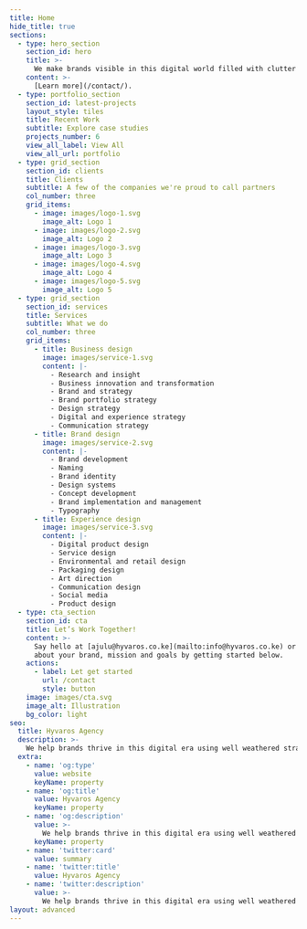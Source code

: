 ```yaml
---
title: Home
hide_title: true
sections:
  - type: hero_section
    section_id: hero
    title: >-
      We make brands visible in this digital world filled with clutter using strategies born from years of ample research and experience with proven success!
    content: >-
      [Learn more](/contact/).
  - type: portfolio_section
    section_id: latest-projects
    layout_style: tiles
    title: Recent Work
    subtitle: Explore case studies
    projects_number: 6
    view_all_label: View All
    view_all_url: portfolio
  - type: grid_section
    section_id: clients
    title: Clients
    subtitle: A few of the companies we're proud to call partners
    col_number: three
    grid_items:
      - image: images/logo-1.svg
        image_alt: Logo 1
      - image: images/logo-2.svg
        image_alt: Logo 2
      - image: images/logo-3.svg
        image_alt: Logo 3
      - image: images/logo-4.svg
        image_alt: Logo 4
      - image: images/logo-5.svg
        image_alt: Logo 5
  - type: grid_section
    section_id: services
    title: Services
    subtitle: What we do
    col_number: three
    grid_items:
      - title: Business design
        image: images/service-1.svg
        content: |-
          - Research and insight
          - Business innovation and transformation
          - Brand and strategy
          - Brand portfolio strategy
          - Design strategy
          - Digital and experience strategy
          - Communication strategy
      - title: Brand design
        image: images/service-2.svg
        content: |-
          - Brand development
          - Naming
          - Brand identity
          - Design systems
          - Concept development
          - Brand implementation and management
          - Typography
      - title: Experience design
        image: images/service-3.svg
        content: |-
          - Digital product design
          - Service design
          - Environmental and retail design
          - Packaging design
          - Art direction
          - Communication design
          - Social media
          - Product design
  - type: cta_section
    section_id: cta
    title: Let’s Work Together!
    content: >-
      Say hello at [ajulu@hyvaros.co.ke](mailto:info@hyvaros.co.ke) or tell us more
      about your brand, mission and goals by getting started below.
    actions:
      - label: Let get started
        url: /contact
        style: button
    image: images/cta.svg
    image_alt: Illustration
    bg_color: light
seo:
  title: Hyvaros Agency
  description: >-
    We help brands thrive in this digital era using well weathered strategies.
  extra:
    - name: 'og:type'
      value: website
      keyName: property
    - name: 'og:title'
      value: Hyvaros Agency
      keyName: property
    - name: 'og:description'
      value: >-
        We help brands thrive in this digital era using well weathered strategies.
      keyName: property
    - name: 'twitter:card'
      value: summary
    - name: 'twitter:title'
      value: Hyvaros Agency
    - name: 'twitter:description'
      value: >-
        We help brands thrive in this digital era using well weathered strategies.
layout: advanced
---
```

